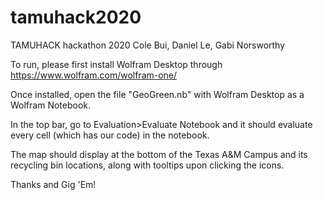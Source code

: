 # tamuhack2020
TAMUHACK hackathon 2020 Cole Bui, Daniel Le, Gabi Norsworthy

To run, please first install Wolfram Desktop through https://www.wolfram.com/wolfram-one/

Once installed, open the file "GeoGreen.nb" with Wolfram Desktop as a Wolfram Notebook.

In the top bar, go to Evaluation>Evaluate Notebook and it should evaluate every cell (which has our code) in the notebook.

The map should display at the bottom of the Texas A&M Campus and its recycling bin locations, along with tooltips upon clicking the icons.

Thanks and Gig 'Em!